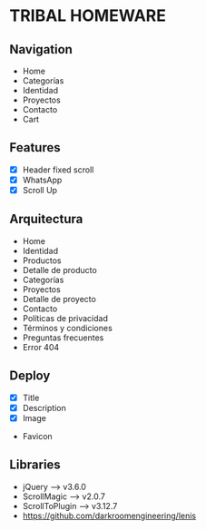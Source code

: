 # TRIBAL HOMEWARE

## Navigation
- Home
- Categorías
- Identidad
- Proyectos
- Contacto
- Cart

## Features
- [x] Header fixed scroll
- [x] WhatsApp
- [x] Scroll Up

## Arquitectura
- Home
- Identidad
- Productos
- Detalle de producto
- Categorías
- Proyectos
- Detalle de proyecto
- Contacto
- Políticas de privacidad
- Términos y condiciones
- Preguntas frecuentes
- Error 404

## Deploy
- [x] Title
- [x] Description
- [x] Image
- Favicon

## Libraries
- jQuery –> v3.6.0
- ScrollMagic –> v2.0.7
- ScrollToPlugin –> v3.12.7
- https://github.com/darkroomengineering/lenis

